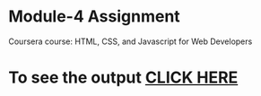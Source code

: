 # Module-4 Assignment

Coursera course: HTML, CSS, and Javascript for Web Developers

# To see the output [CLICK HERE](https://sambitee13.github.io/module2_sol/Module4_Sol/index.html)
